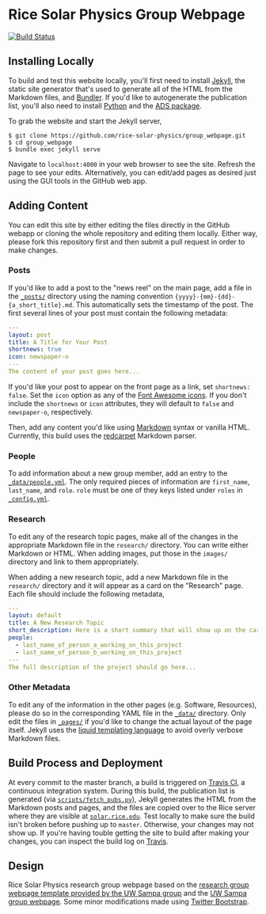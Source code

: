 # Rice Solar Physics Group Webpage
[![Build Status](https://travis-ci.org/rice-solar-physics/group_webpage.svg?branch=master)](https://travis-ci.org/rice-solar-physics/group_webpage)

## Installing Locally
To build and test this website locally, you'll first need to install [Jekyll](https://jekyllrb.com/), the static site generator that's used to generate all of the HTML from the Markdown files, and [Bundler](http://bundler.io/). If you'd like to autogenerate the publication list, you'll also need to install [Python](https://www.python.org/) and the [ADS package](https://github.com/andycasey/ads).

To grab the website and start the Jekyll server,
```Shell
$ git clone https://github.com/rice-solar-physics/group_webpage.git
$ cd group_webpage
$ bundle exec jekyll serve
```
Navigate to `localhost:4000` in your web browser to see the site. Refresh the page to see your edits. Alternatively, you can edit/add pages as desired just using the GUI tools in the GitHub web app.

## Adding Content
You can edit this site by either editing the files directly in the GitHub webapp or cloning the whole repository and editing them locally. Either way, please fork this repository first and then submit a pull request in order to make changes.

### Posts
If you'd like to add a post to the "news reel" on the main page, add a file in the [`_posts/`](_posts/) directory using the naming convention `{yyyy}-{mm}-{dd}-{a_short_title}.md`. This automatically sets the timestamp of the post. The first several lines of your post must contain the following metadata:
```yaml
---
layout: post
title: A Title for Your Post
shortnews: true
icon: newspaper-o
---
The content of your post goes here...
```
If you'd like your post to appear on the front page as a link, set `shortnews: false`. Set the `icon` option as any of the [Font Awesome icons](http://fontawesome.io/icons/). If you don't include the `shortnews` or `icon` attributes, they will default to `false` and `newspaper-o`, respectively.

Then, add any content you'd like using [Markdown](https://github.com/adam-p/markdown-here/wiki/Markdown-Cheatsheet) syntax or vanilla HTML. Currently, this build uses the [redcarpet](https://github.com/vmg/redcarpet) Markdown parser.

### People
To add information about a new group member, add an entry to the [`_data/people.yml`](_data/people.yml). The only required pieces of information are `first_name`, `last_name`, and `role`. `role` must be one of they keys listed under `roles` in [`_config.yml`](_config.yml).

### Research
To edit any of the research topic pages, make all of the changes in the appropriate Markdown file in the `research/` directory. You can write either Markdown or HTML. When adding images, put those in the `images/` directory and link to them appropriately.

When adding a new research topic, add a new Markdown file in the `research/` directory and it will appear as a card on the "Research" page. Each file should include the following metadata,
```yaml
---
layout: default
title: A New Research Topic
short_description: Here is a short summary that will show up on the card
people:
  - last_name_of_person_a_working_on_this_project
  - last_name_of_person_b_working_on_this_project
---
The full description of the project should go here...
```

### Other Metadata
To edit any of the information in the other pages (e.g. Software, Resources), please do so in the corresponding YAML file in the [`_data/`](_data/) directory. Only edit the files in [`_pages/`](_pages/) if you'd like to change the actual layout of the page itself. Jekyll uses the [liquid templating language](https://shopify.github.io/liquid/) to avoid overly verbose Markdown files.

## Build Process and Deployment
At every commit to the master branch, a build is triggered on [Travis CI](https://travis-ci.org/rice-solar-physics/group_webpage), a continuous integration system. During this build, the publication list is generated (via [`scripts/fetch_pubs.py`](scripts/fetch_pubs.py)), Jekyll generates the HTML from the Markdown posts and pages, and the files are copied over to the Rice server where they are visible at [`solar.rice.edu`](http://solar.rice.edu). Test locally to make sure the build isn't broken before pushing up to `master`. Otherwise, your changes may not show up. If you're having touble getting the site to build after making your changes, you can inspect the build log on [Travis](https://travis-ci.org/rice-solar-physics/group_webpage).

## Design
Rice Solar Physics research group webpage based on the [research group webpage template provided by the UW Sampa group](https://github.com/uwsampa/research-group-web) and the [UW Sampa group webpage](http://sampa.cs.washington.edu/). Some minor modifications made using [Twitter Bootstrap](https://getbootstrap.com/).
